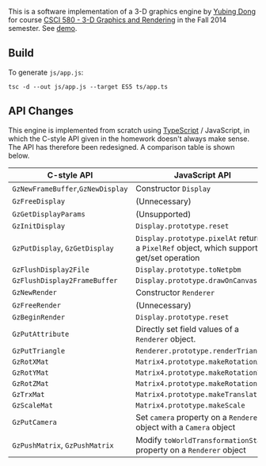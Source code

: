 This is a software implementation of a 3-D graphics engine by [Yubing Dong](https://github.com/tomtung/) for course [CSCI 580 - 3-D Graphics and Rendering](http://www-bcf.usc.edu/~saty/edu/courses/CS580/f14/) in the Fall 2014 semester. See [demo](https://tomtung.github.io/CS580/).

## Build

To generate `js/app.js`:

	tsc -d --out js/app.js --target ES5 ts/app.ts

## API Changes

This engine is implemented from scratch using [TypeScript](http://www.typescriptlang.org/) / JavaScript, in which the C-style API given in the homework doesn't always make sense. The API has therefore been redesigned. A comparison table is shown below.

|	C-style API	|	JavaScript API	|
|	-------------	|	-----------	|
|	`GzNewFrameBuffer`,`GzNewDisplay`	|	Constructor `Display`	|
|	`GzFreeDisplay`	|	(Unnecessary)	|
|	`GzGetDisplayParams`	| (Unsupported)	|
|	`GzInitDisplay`	|	`Display.prototype.reset`	|
|	`GzPutDisplay`, `GzGetDisplay`	|	`Display.prototype.pixelAt` returns a `PixelRef` object, which supports get/set operation	|
|	`GzFlushDisplay2File`	|	`Display.prototype.toNetpbm`	|
|	`GzFlushDisplay2FrameBuffer`	|	`Display.prototype.drawOnCanvas`	|
|	`GzNewRender`	|	Constructor `Renderer`	|
|	`GzFreeRender`	|	(Unnecessary)	|
|	`GzBeginRender`	|	`Display.prototype.reset`	|
|	`GzPutAttribute`	|	Directly set field values of a `Renderer` object.	|
|	`GzPutTriangle`	|	`Renderer.prototype.renderTriangle`	|
|	`GzRotXMat`	|	`Matrix4.prototype.makeRotationX`	|
|	`GzRotYMat`	|	`Matrix4.prototype.makeRotationY`	|
|	`GzRotZMat`	|	`Matrix4.prototype.makeRotationZ`	|
|	`GzTrxMat`	|	`Matrix4.prototype.makeTranslation`	|
|	`GzScaleMat`	|	`Matrix4.prototype.makeScale`	|
|	`GzPutCamera`	|	Set `camera` property on a `Renderer` object with a `Camera` object	|
|	`GzPushMatrix`, `GzPushMatrix`	|	Modify `toWorldTransformationStack` property on a `Renderer` object	|
